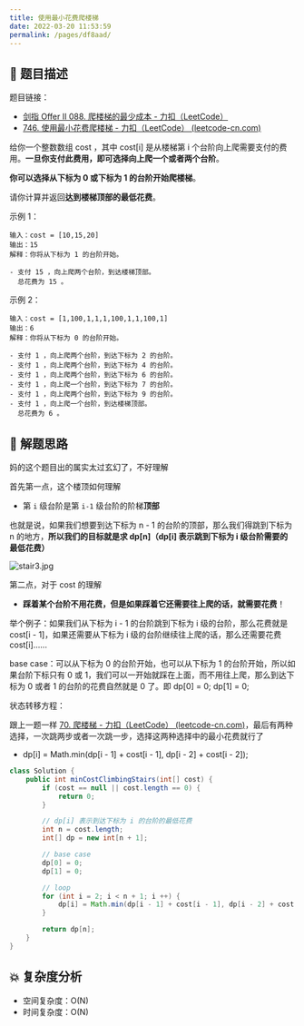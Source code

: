 ```yaml
---
title: 使用最小花费爬楼梯
date: 2022-03-20 11:53:59
permalink: /pages/df8aad/
---
```


## 📃 题目描述

题目链接：

- [剑指 Offer II 088. 爬楼梯的最少成本 - 力扣（LeetCode）](https://leetcode.cn/problems/GzCJIP/)
- [746. 使用最小花费爬楼梯 - 力扣（LeetCode） (leetcode-cn.com)](https://leetcode-cn.com/problems/min-cost-climbing-stairs/)

给你一个整数数组 cost ，其中 cost[i] 是从楼梯第 i 个台阶向上爬需要支付的费用。**一旦你支付此费用，即可选择向上爬一个或者两个台阶**。

**你可以选择从下标为 0 或下标为 1 的台阶开始爬楼梯**。

请你计算并返回**达到楼梯顶部的最低花费**。

 

示例 1：

```
输入：cost = [10,15,20]
输出：15
解释：你将从下标为 1 的台阶开始。

- 支付 15 ，向上爬两个台阶，到达楼梯顶部。
  总花费为 15 。
```



示例 2：

```
输入：cost = [1,100,1,1,1,100,1,1,100,1]
输出：6
解释：你将从下标为 0 的台阶开始。

- 支付 1 ，向上爬两个台阶，到达下标为 2 的台阶。
- 支付 1 ，向上爬两个台阶，到达下标为 4 的台阶。
- 支付 1 ，向上爬两个台阶，到达下标为 6 的台阶。
- 支付 1 ，向上爬一个台阶，到达下标为 7 的台阶。
- 支付 1 ，向上爬两个台阶，到达下标为 9 的台阶。
- 支付 1 ，向上爬一个台阶，到达楼梯顶部。
  总花费为 6 。
```



## 🔔 解题思路

妈的这个题目出的属实太过玄幻了，不好理解

首先第一点，这个楼顶如何理解

- 第 `i` 级台阶是第 `i-1` 级台阶的阶梯**顶部**

也就是说，如果我们想要到达下标为 n - 1 的台阶的顶部，那么我们得跳到下标为 n 的地方，**所以我们的目标就是求 dp[n]（dp[i] 表示跳到下标为 i 级台阶需要的最低花费）**

![stair3.jpg](https://pic.leetcode-cn.com/81a467350e55f402495e67011f342aecf4ee8b2a49802b5a6067afdf268be82b-stair3.jpg)

第二点，对于 cost 的理解

- **踩着某个台阶不用花费，但是如果踩着它还需要往上爬的话，就需要花费**！

举个例子：如果我们从下标为 i - 1 的台阶跳到下标为 i 级的台阶，那么花费就是 cost[i - 1]，如果还需要从下标为 i 级的台阶继续往上爬的话，那么还需要花费 cost[i]......

base case：可以从下标为 0 的台阶开始，也可以从下标为 1 的台阶开始，所以如果台阶下标只有 0 或 1，我们可以一开始就踩在上面，而不用往上爬，那么到达下标为 0 或者 1 的台阶的花费自然就是 0 了。即 dp[0] = 0; dp[1] = 0;

状态转移方程：

跟上一题一样 [70. 爬楼梯 - 力扣（LeetCode） (leetcode-cn.com)](https://leetcode-cn.com/problems/climbing-stairs/)，最后有两种选择，一次跳两步或者一次跳一步，选择这两种选择中的最小花费就行了

- dp[i] = Math.min(dp[i - 1] + cost[i - 1], dp[i - 2] + cost[i - 2]);


```java
class Solution {
    public int minCostClimbingStairs(int[] cost) {
        if (cost == null || cost.length == 0) {
            return 0;
        }

        // dp[i] 表示到达下标为 i 的台阶的最低花费
        int n = cost.length;
        int[] dp = new int[n + 1];

        // base case
        dp[0] = 0;
        dp[1] = 0;

        // loop
        for (int i = 2; i < n + 1; i ++) {
            dp[i] = Math.min(dp[i - 1] + cost[i - 1], dp[i - 2] + cost[i - 2]);
        }

        return dp[n];
    }
}
```

## 💥 复杂度分析

- 空间复杂度：O(N)
- 时间复杂度：O(N)

